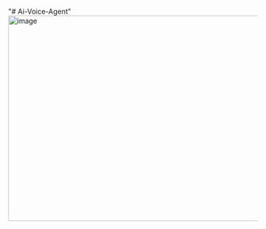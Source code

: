 "# Ai-Voice-Agent" 
<img width="919" height="415" alt="image" src="https://github.com/user-attachments/assets/30e98c6f-d8ab-4d0b-8e9d-eb9c0ffb2ac4" />

